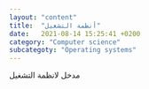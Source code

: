 ```yaml
---
layout: "content"
title:  "أنظمة التشغيل"
date:   2021-08-14 15:25:41 +0200
category: "Computer science"
subcategoty: "Operating systems"
---
```


مدخل لانظمة التشغيل
